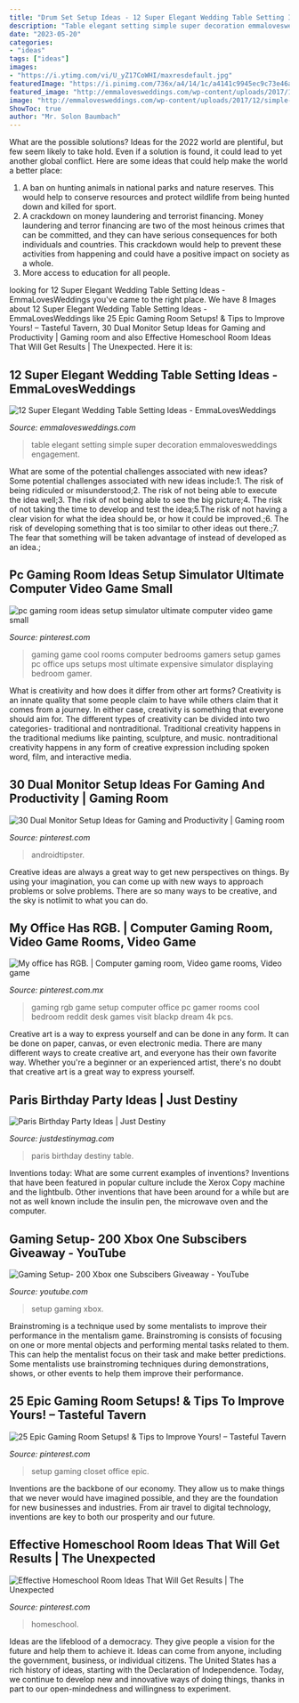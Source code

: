 ```yaml
---
title: "Drum Set Setup Ideas - 12 Super Elegant Wedding Table Setting Ideas"
description: "Table elegant setting simple super decoration emmalovesweddings engagement"
date: "2023-05-20"
categories:
- "ideas"
tags: ["ideas"]
images:
- "https://i.ytimg.com/vi/U_yZ17CoWHI/maxresdefault.jpg"
featuredImage: "https://i.pinimg.com/736x/a4/14/1c/a4141c9945ec9c73e46aa08375a7aafd.jpg"
featured_image: "http://emmalovesweddings.com/wp-content/uploads/2017/12/simple-but-elegant-white-and-green-wedding-table-setting-ideas.jpg"
image: "http://emmalovesweddings.com/wp-content/uploads/2017/12/simple-but-elegant-white-and-green-wedding-table-setting-ideas.jpg"
ShowToc: true
author: "Mr. Solon Baumbach"
---
```



What are the possible solutions?
Ideas for the 2022 world are plentiful, but few seem likely to take hold. Even if a solution is found, it could lead to yet another global conflict. Here are some ideas that could help make the world a better place: 
1. A ban on hunting animals in national parks and nature reserves. This would help to conserve resources and protect wildlife from being hunted down and killed for sport.
2. A crackdown on money laundering and terrorist financing. Money laundering and terror financing are two of the most heinous crimes that can be committed, and they can have serious consequences for both individuals and countries. This crackdown would help to prevent these activities from happening and could have a positive impact on society as a whole.
3. More access to education for all people.

	

		
looking for 12 Super Elegant Wedding Table Setting Ideas - EmmaLovesWeddings you've came to the right place. We have 8 Images about 12 Super Elegant Wedding Table Setting Ideas - EmmaLovesWeddings like 25 Epic Gaming Room Setups! &amp; Tips to Improve Yours! – Tasteful Tavern, 30 Dual Monitor Setup Ideas for Gaming and Productivity | Gaming room and also Effective Homeschool Room Ideas That Will Get Results | The Unexpected. Here it is:
		
    
## 12 Super Elegant Wedding Table Setting Ideas - EmmaLovesWeddings

<img loading=lazy src="http://emmalovesweddings.com/wp-content/uploads/2017/12/simple-but-elegant-white-and-green-wedding-table-setting-ideas.jpg" onerror="this.onerror=null;this.src='https://tse2.mm.bing.net/th?id=OIP.3VYJYHy_yA-hf20ogCO4QQHaLH&amp;pid=15.1';" alt="12 Super Elegant Wedding Table Setting Ideas - EmmaLovesWeddings">

_Source: emmalovesweddings.com_

>table elegant setting simple super decoration emmalovesweddings engagement. 

	

What are some of the potential challenges associated with new ideas?
Some potential challenges associated with new ideas include:1. The risk of being ridiculed or misunderstood;2. The risk of not being able to execute the idea well;3. The risk of not being able to see the big picture;4. The risk of not taking the time to develop and test the idea;5.The risk of not having a clear vision for what the idea should be, or how it could be improved.;6. The risk of developing something that is too similar to other ideas out there.;7. The fear that something will be taken advantage of instead of developed as an idea.;
    
## Pc Gaming Room Ideas Setup Simulator Ultimate Computer Video Game Small

<img loading=lazy src="https://i.pinimg.com/736x/67/ad/bd/67adbd64f3c4e2396d87bca68fdf4f74.jpg" onerror="this.onerror=null;this.src='https://tse1.mm.bing.net/th?id=OIP.p0EzLqUZXpdDyi3ER7HdywHaE7&amp;pid=15.1';" alt="pc gaming room ideas setup simulator ultimate computer video game small">

_Source: pinterest.com_

>gaming game cool rooms computer bedrooms gamers setup games pc office ups setups most ultimate expensive simulator displaying bedroom gamer. 

	

What is creativity and how does it differ from other art forms?
Creativity is an innate quality that some people claim to have while others claim that it comes from a journey. In either case, creativity is something that everyone should aim for. The different types of creativity can be divided into two categories- traditional and nontraditional. Traditional creativity happens in the traditional mediums like painting, sculpture, and music. nontraditional creativity happens in any form of creative expression including spoken word, film, and interactive media.

    
## 30 Dual Monitor Setup Ideas For Gaming And Productivity | Gaming Room

<img loading=lazy src="https://i.pinimg.com/736x/49/50/cb/4950cb13a921910ed136527262025a41.jpg" onerror="this.onerror=null;this.src='https://tse4.mm.bing.net/th?id=OIP.P5hqW9JdaHxE0hnelvtXXgHaFj&amp;pid=15.1';" alt="30 Dual Monitor Setup Ideas for Gaming and Productivity | Gaming room">

_Source: pinterest.com_

>androidtipster. 

	

Creative ideas are always a great way to get new perspectives on things. By using your imagination, you can come up with new ways to approach problems or solve problems. There are so many ways to be creative, and the sky is notlimit to what you can do.

    
## My Office Has RGB. | Computer Gaming Room, Video Game Rooms, Video Game

<img loading=lazy src="https://i.pinimg.com/736x/e0/4f/b9/e04fb91a46045d2a1957a808be2b2deb.jpg" onerror="this.onerror=null;this.src='https://tse1.mm.bing.net/th?id=OIP.Foq0Q8Va-CZq-E2TYNdJvAHaJ3&amp;pid=15.1';" alt="My office has RGB. | Computer gaming room, Video game rooms, Video game">

_Source: pinterest.com.mx_

>gaming rgb game setup computer office pc gamer rooms cool bedroom reddit desk games visit blackp dream 4k pcs. 

	

Creative art is a way to express yourself and can be done in any form. It can be done on paper, canvas, or even electronic media. There are many different ways to create creative art, and everyone has their own favorite way. Whether you're a beginner or an experienced artist, there's no doubt that creative art is a great way to express yourself.

    
## Paris Birthday Party Ideas | Just Destiny

<img loading=lazy src="http://justdestinymag.com/wp-content/uploads/2015/03/Paris-Birthday-Party-Just-Destiny-Mag.jpg" onerror="this.onerror=null;this.src='https://tse2.mm.bing.net/th?id=OIP.pqgLRZXBjrgBLRnEOrSW8QHaKl&amp;pid=15.1';" alt="Paris Birthday Party Ideas | Just Destiny">

_Source: justdestinymag.com_

>paris birthday destiny table. 

	

Inventions today: What are some current examples of inventions?
Inventions that have been featured in popular culture include the Xerox Copy machine and the lightbulb. Other inventions that have been around for a while but are not as well known include the insulin pen, the microwave oven and the computer.

    
## Gaming Setup- 200 Xbox One Subscibers Giveaway - YouTube

<img loading=lazy src="https://i.ytimg.com/vi/U_yZ17CoWHI/maxresdefault.jpg" onerror="this.onerror=null;this.src='https://tse2.mm.bing.net/th?id=OIP.yMqzLOgVSICl5QRX4zkFcwHaEK&amp;pid=15.1';" alt="Gaming Setup- 200 Xbox one Subscibers Giveaway - YouTube">

_Source: youtube.com_

>setup gaming xbox. 

	

Brainstroming is a technique used by some mentalists to improve their performance in the mentalism game. Brainstroming is consists of focusing on one or more mental objects and performing mental tasks related to them. This can help the mentalist focus on their task and make better predictions. Some mentalists use brainstroming techniques during demonstrations, shows, or other events to help them improve their performance.

    
## 25 Epic Gaming Room Setups! &amp; Tips To Improve Yours! – Tasteful Tavern

<img loading=lazy src="https://i.pinimg.com/736x/a4/14/1c/a4141c9945ec9c73e46aa08375a7aafd.jpg" onerror="this.onerror=null;this.src='https://tse2.mm.bing.net/th?id=OIP.ahUhrKx7IZnKAlphD79_7wHaLE&amp;pid=15.1';" alt="25 Epic Gaming Room Setups! &amp; Tips to Improve Yours! – Tasteful Tavern">

_Source: pinterest.com_

>setup gaming closet office epic. 

	

Inventions are the backbone of our economy. They allow us to make things that we never would have imagined possible, and they are the foundation for new businesses and industries. From air travel to digital technology, inventions are key to both our prosperity and our future.

    
## Effective Homeschool Room Ideas That Will Get Results | The Unexpected

<img loading=lazy src="https://i.pinimg.com/736x/bb/b8/91/bbb891d4d868d0a252b1e0e0d31308e3.jpg" onerror="this.onerror=null;this.src='https://tse1.mm.bing.net/th?id=OIP.5nnKCx2kaQdKkXHzYa2PlAHaJ4&amp;pid=15.1';" alt="Effective Homeschool Room Ideas That Will Get Results | The Unexpected">

_Source: pinterest.com_

>homeschool. 

	

Ideas are the lifeblood of a democracy. They give people a vision for the future and help them to achieve it. Ideas can come from anyone, including the government, business, or individual citizens. The United States has a rich history of ideas, starting with the Declaration of Independence. Today, we continue to develop new and innovative ways of doing things, thanks in part to our open-mindedness and willingness to experiment.

